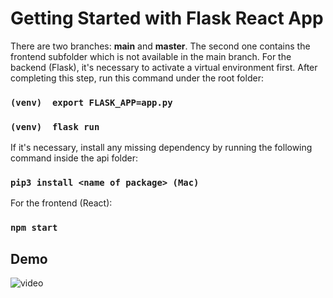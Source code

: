 
# Getting Started with Flask React App

There are two branches: **main** and **master**.  The second one contains the frontend subfolder which is not available in the main branch.
For the backend (Flask), it's necessary to activate a virtual environment first. After completing this step, run this command under the root folder:
### `(venv)  export FLASK_APP=app.py`
### `(venv)  flask run`

If it's necessary, install any missing dependency by running the following command inside the api folder:
### `pip3 install <name of package> (Mac)`

For the frontend (React):
### `npm start`

## Demo
![video](https://github.com/hzdelgado/demo-flask-react-app/assets/88523514/769eed3f-7bf6-493c-9842-5b0b7e355702)

